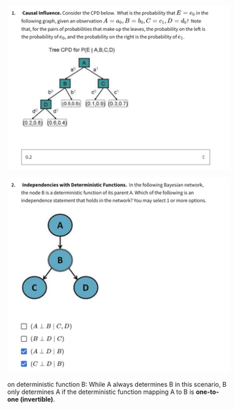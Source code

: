 ![alt text](image.png)

![alt text](image-1.png)

on deterministic function B:
    While A always determines B in this scenario, B only determines A if the deterministic function mapping A to B is **one-to-one (invertible)**.

